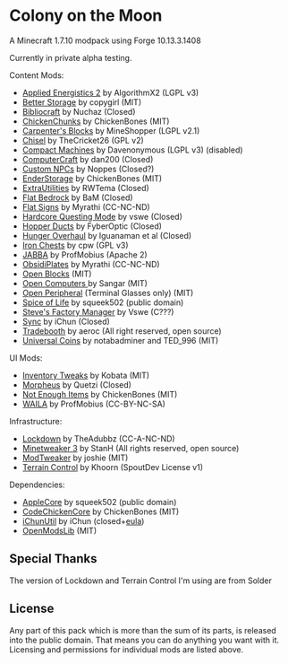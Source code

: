 Colony on the Moon
==================

A Minecraft 1.7.10 modpack using Forge 10.13.3.1408

Currently in private alpha testing.

Content Mods:

- [Applied Energistics 2](http://ae-mod.info/) by AlgorithmX2 (LGPL v3)
- [Better Storage](http://www.minecraftforum.net/forums/mapping-and-modding/minecraft-mods/wip-mods/1442380-betterstorage-0-13-1-126-wip) by copygirl (MIT)
- [Bibliocraft](http://www.bibliocraftmod.com/) by Nuchaz (Closed)
- [ChickenChunks](http://www.minecraftforum.net/forums/mapping-and-modding/minecraft-mods/1279956-chickenbones-mods) by ChickenBones (MIT)
- [Carpenter's Blocks](http://www.minecraftforum.net/forums/mapping-and-modding/minecraft-mods/1288875-carpenters-blocks) by MineShopper (LGPL v2.1)
- [Chisel](http://www.minecraftforum.net/forums/mapping-and-modding/minecraft-mods/2254671-chisel-2-2-3-10) by TheCricket26 (GPL v2)
- [Compact Machines](http://www.minecraftforum.net/forums/mapping-and-modding/minecraft-mods/wip-mods/2220422-compact-machines-v1-18) by Davenonymous (LGPL v3) (disabled)
- [ComputerCraft](http://www.computercraft.info/) by dan200 (Closed)
- [Custom NPCs](http://www.kodevelopment.nl/minecraft/customnpcs) by Noppes (Closed?) 
- [EnderStorage](http://www.minecraftforum.net/forums/mapping-and-modding/minecraft-mods/1279956-chickenbones-mods) by ChickenBones (MIT)
- [ExtraUtilities](http://www.minecraftforum.net/forums/mapping-and-modding/minecraft-mods/wip-mods/1443963-extra-utilities-v1-1-0k) by RWTema (Closed)
- [Flat Bedrock](http://www.minecraftforum.net/forums/mapping-and-modding/minecraft-mods/1278764-1-5-2-bams-mods-now-also-for-1-4-7) by BaM (Closed)
- [Flat Signs](http://forum.feed-the-beast.com/threads/myrathis-mod-compendium.18505/) by Myrathi (CC-NC-ND)
- [Hardcore Questing Mode](http://minecraft.curseforge.com/mc-mods/77027-hardcore-questing-mode) by vswe (Closed)
- [Hopper Ducts](http://www.minecraftforum.net/forums/mapping-and-modding/minecraft-mods/1291075-1-5-x-1-6-x-1-7-x-1-8-hopper-ducts-mod) by FyberOptic (Closed)
- [Hunger Overhaul](http://minecraft.curseforge.com/mc-mods/224476-hunger-overhaul) by Iguanaman et al (Closed)
- [Iron Chests](http://www.minecraftforum.net/forums/mapping-and-modding/minecraft-mods/1280827-1-5-and-up-forge-universal-ironchests-5-0) by cpw (GPL v3)
- [JABBA](http://www.minecraftforum.net/forums/mapping-and-modding/minecraft-mods/1292942-1-7-2-1-6-4-jabba-1-1-3-just-another-better) by ProfMobius (Apache 2)
- [ObsidiPlates](http://forum.feed-the-beast.com/threads/myrathis-mod-compendium.18505/) by Myrathi (CC-NC-ND)
- [Open Blocks](http://www.openmods.info/) (MIT)
- [Open Computers ](http://www.minecraftforum.net/forums/mapping-and-modding/minecraft-mods/1293018-opencomputers-v1-5-9) by Sangar (MIT)
- [Open Peripheral](http://www.openmods.info/) (Terminal Glasses only) (MIT)
- [Spice of Life](http://www.minecraftforum.net/forums/mapping-and-modding/minecraft-mods/2091809-the-spice-of-life-encouraging-dietary-variety) by squeek502 (public domain)
- [Steve's Factory Manager](http://stevesfactorymanager.wikispaces.com/) by Vswe (C???)
- [Sync](http://ichun.us/mods/sync/) by iChun (Closed)
- [Tradebooth](http://www.minecraftforum.net/forums/mapping-and-modding/minecraft-mods/wip-mods/1443329-smp-trade-booth-mod) by aeroc (All right reserved, open source)
- [Universal Coins](http://www.minecraftforum.net/forums/mapping-and-modding/minecraft-mods/2076302-universal-coins) by notabadminer and TED\_996 (MIT)

UI Mods:

- [Inventory Tweaks](https://inventory-tweaks.readthedocs.org/en/latest/) by Kobata (MIT)
- [Morpheus](http://minecraft.curseforge.com/mc-mods/69118-morpheus) by Quetzi (Closed)
- [Not Enough Items](http://www.minecraftforum.net/forums/mapping-and-modding/minecraft-mods/1279956-chickenbones-mods) by ChickenBones (MIT)
- [WAILA](http://www.minecraftforum.net/forums/mapping-and-modding/minecraft-mods/1289765-waila-1-5-2) by ProfMobius (CC-BY-NC-SA)

Infrastructure:

- [Lockdown](http://www.minecraftforum.net/forums/mapping-and-modding/minecraft-mods/2126669-1-7-x-1-6-4-forge-lockdown) by TheAdubbz (CC-A-NC-ND)
- [Minetweaker 3](http://www.minecraftforum.net/forums/mapping-and-modding/minecraft-mods/1290366-1-6-4-1-7-x-minetweaker-3-customize-your) by StanH (All rights reserved, open source)
- [ModTweaker](http://www.minecraftforum.net/forums/mapping-and-modding/minecraft-mods/wip-mods/2093121-1-7-x-modtweaker-0-5d-minetweaker-addon) by joshie (MIT)
- [Terrain Control](http://dev.bukkit.org/bukkit-plugins/terrain-control/) by Khoorn (SpoutDev License v1)

Dependencies:

- [AppleCore](http://www.minecraftforum.net/forums/mapping-and-modding/minecraft-mods/2091809-the-spice-of-life-encouraging-dietary-variety) by squeek502 (public domain)
- [CodeChickenCore](http://www.minecraftforum.net/forums/mapping-and-modding/minecraft-mods/1279956-chickenbones-mods) by ChickenBones (MIT)
- [iChunUtil](http://ichun.us/mods/ichunutil/) by iChun (closed+[eula](http://ichun.us/mods/ichunutil/end-user-license-agreement/))
- [OpenModsLib](http://www.openmods.info/) (MIT)

Special Thanks
--------------
The version of Lockdown and Terrain Control I'm using are from Solder

License
-------
Any part of this pack which is more than the sum of its parts, is released into the public domain. That means you can do anything you want with it. Licensing and permissions for individual mods are listed above.

